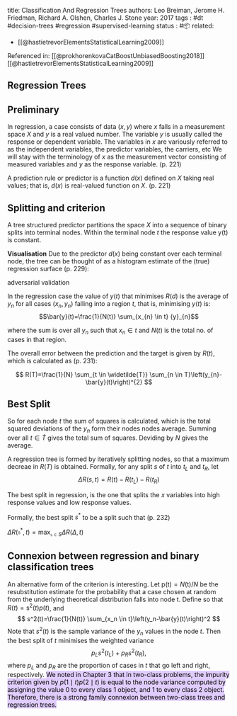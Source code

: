 
title: Classification And Regression Trees
authors: Leo Breiman, Jerome H. Friedman, Richard A. Olshen, Charles J. Stone
year: 2017
tags :  #dt #decision-trees #regression #supervised-learning 
status : #📦 
related: 
- [[@hastietrevorElementsStatisticalLearning2009]]

Referenced in: [[@prokhorenkovaCatBoostUnbiasedBoosting2018]] [[@hastietrevorElementsStatisticalLearning2009]]

## Regression Trees

## Preliminary

In regression, a case consists of data $(x, y)$ where $x$ falls in a measurement space $X$ and $y$ is a real valued number. The variable $y$ is usually called the response or dependent variable. The variables in $x$ are variously referred to as the independent variables, the predictor variables, the carriers, etc We will stay with the terminology of $x$ as the measurement vector consisting of measured variables and $y$ as the response variable. (p. 221)

A prediction rule or predictor is a function $d(x)$ defined on $X$ taking real values; that is, $d(x)$ is real-valued function on $X$. (p. 221)

## Splitting and criterion

A tree structured predictor partitions the space $X$ into a sequence of binary splits into terminal nodes. Within the terminal node $t$  the response value y(t) is constant.

**Visualisation**
Due to the predictor $d(x)$ being constant over each terminal node, the tree can be thought of as a histogram estimate of the (true) regression surface (p. 229):

adversarial validation

In the regression case the value of $y(t)$ that minimises $R(d)$ is the average of $y_n$ for all cases $(x_n,y_n)$ falling into a region $t$, that is, minimising $y(t)$ is:
$$\bar{y}(t)=\frac{1}{N(t)} \sum_{x_{n} \in t} {y}_{n}$$

where the sum is over all $y_n$ such that $x_n \in t$ and $N(t)$ is the total no. of cases in that region.

The overall error between the prediction and the target is given by $R(t)$, which is calculated as (p. 231):

$$
R(T)=\frac{1}{N} \sum_{t \in \widetilde{T}} \sum_{n \in T}\left(y_{n}-\bar{y}(t)\right)^{2}
$$

## Best Split

So for each node $t$ the sum of squares is calculated, which is the total squared deviations of the $y_n$ form their nodes nodes average. Summing over all $t \in \widetilde{T}$ gives the total sum of squares. Deviding by $N$ gives the average.

A regression tree is formed by iteratively splitting nodes, so that a maximum decreae in $R(T)$ is obtained. Formally, for any split $s$ of $t$ into $t_{L}$ and $t_{R}$, let
$$
\Delta R(s, t)=R(t)-R\left(t_{L}\right)-R\left(t_{R}\right)
$$

The best split in regression, is the one that splits the $x$ variables into high response values and low response values.

Formally, the best split $s^{*}$ to be a split such that (p. 232)

$\Delta R\left(\mathfrak{s}^{*}, t \right)=\max _{\mathfrak{s} \in S} \Delta R(\Delta, t)$

## Connexion between regression and binary classification trees

An alternative form of the criterion is interesting. Let $\mathrm{p}(\mathrm{t})=N(\mathrm{t}) / N$ be the resubstitution estimate for the probability that a case chosen at random from the underlying theoretical distribution falls into node t. Define
so that $R(t)=\mathrm{s}^2(t) p(t)$, and
$$
s^2(t)=\frac{1}{N(t)} \sum_{x_n \in t}\left(y_n-\bar{y}(t)\right)^2
$$
Note that $s^2(t)$ is the sample variance of the $y_n$ values in the node $t$. Then the best split of $t$ minimises the weighted variance
$$
p_L s^2\left(t_L\right)+p_R s^2\left(t_R\right),
$$
where $p_L$ and $p_R$ are the proportion of cases in $t$ that go left and right, respectively.
<mark style="background: #D2B3FFA6;">We noted in Chapter 3 that in two-class problems, the impurity criterion given by $p(1 \mid t) p(2 \mid t)$ is equal to the node variance computed by assigning the value 0 to every class 1 object, and 1 to every class 2 object. Therefore, there is a strong family connexion between two-class trees and regression trees.</mark>